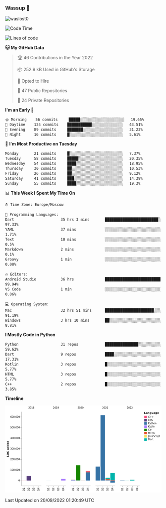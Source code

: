 ### Wassup 👋

<p align="left"> <img src="https://komarev.com/ghpvc/?username=waslost0" alt="waslost0" /></p>

<!--START_SECTION:waka-->
![Code Time](http://img.shields.io/badge/Code%20Time-1%2C570%20hrs%2035%20mins-blue)

![Lines of code](https://img.shields.io/badge/From%20Hello%20World%20I%27ve%20Written-1%20Million%20lines%20of%20code-blue)

**🐱 My GitHub Data** 

> 🏆 46 Contributions in the Year 2022
 > 
> 📦 252.9 kB Used in GitHub's Storage 
 > 
> 💼 Opted to Hire
 > 
> 📜 47 Public Repositories 
 > 
> 🔑 24 Private Repositories  
 > 
**I'm an Early 🐤** 

```text
🌞 Morning    56 commits     █████░░░░░░░░░░░░░░░░░░░░   19.65% 
🌆 Daytime    124 commits    ███████████░░░░░░░░░░░░░░   43.51% 
🌃 Evening    89 commits     ███████░░░░░░░░░░░░░░░░░░   31.23% 
🌙 Night      16 commits     █░░░░░░░░░░░░░░░░░░░░░░░░   5.61%

```
📅 **I'm Most Productive on Tuesday** 

```text
Monday       21 commits     █░░░░░░░░░░░░░░░░░░░░░░░░   7.37% 
Tuesday      58 commits     █████░░░░░░░░░░░░░░░░░░░░   20.35% 
Wednesday    54 commits     ████░░░░░░░░░░░░░░░░░░░░░   18.95% 
Thursday     30 commits     ██░░░░░░░░░░░░░░░░░░░░░░░   10.53% 
Friday       26 commits     ██░░░░░░░░░░░░░░░░░░░░░░░   9.12% 
Saturday     41 commits     ███░░░░░░░░░░░░░░░░░░░░░░   14.39% 
Sunday       55 commits     ████░░░░░░░░░░░░░░░░░░░░░   19.3%

```


📊 **This Week I Spent My Time On** 

```text
⌚︎ Time Zone: Europe/Moscow

💬 Programming Languages: 
Dart                     35 hrs 3 mins       ████████████████████████░   97.33% 
YAML                     37 mins             ░░░░░░░░░░░░░░░░░░░░░░░░░   1.71% 
Text                     10 mins             ░░░░░░░░░░░░░░░░░░░░░░░░░   0.5% 
Markdown                 2 mins              ░░░░░░░░░░░░░░░░░░░░░░░░░   0.1% 
Groovy                   1 min               ░░░░░░░░░░░░░░░░░░░░░░░░░   0.08%

🔥 Editors: 
Android Studio           36 hrs              █████████████████████████   99.94% 
VS Code                  1 min               ░░░░░░░░░░░░░░░░░░░░░░░░░   0.06%

💻 Operating System: 
Mac                      32 hrs 51 mins      ██████████████████████░░░   91.19% 
Windows                  3 hrs 10 mins       ██░░░░░░░░░░░░░░░░░░░░░░░   8.81%

```

**I Mostly Code in Python** 

```text
Python                   31 repos            ███████████████░░░░░░░░░░   59.62% 
Dart                     9 repos             ████░░░░░░░░░░░░░░░░░░░░░   17.31% 
Kotlin                   3 repos             █░░░░░░░░░░░░░░░░░░░░░░░░   5.77% 
HTML                     3 repos             █░░░░░░░░░░░░░░░░░░░░░░░░   5.77% 
C++                      2 repos             █░░░░░░░░░░░░░░░░░░░░░░░░   3.85%

```


**Timeline**

![Chart not found](https://raw.githubusercontent.com/waslost0/waslost0/master/charts/bar_graph.png) 


 Last Updated on 20/09/2022 01:20:49 UTC
<!--END_SECTION:waka-->


